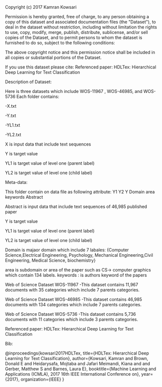 Copyright (c) 2017 Kamran Kowsari

Permission is hereby granted, free of charge, to any person obtaining a copy
of this dataset and associated documentation files (the "Dataset"), to deal
in the dataset without restriction, including without limitation the rights
to use, copy, modify, merge, publish, distribute, sublicense, and/or sell
copies of the Dataset, and to permit persons to whom the dataset is
furnished to do so, subject to the following conditions:

The above copyright notice and this permission notice shall be included in all
copies or substantial portions of the Dataset.

If you use this dataset please cite:
Referenced paper: HDLTex: Hierarchical Deep Learning for Text Classification


Description of Dataset: 

Here is three datasets which include WOS-11967 , WOS-46985, and WOS-5736
Each folder contains:

-X.txt 

-Y.txt

-YL1.txt

-YL2.txt


X is input data that include text sequences 

Y is target value 

YL1 is target value of level one (parent label)

YL2 is target value of level one (child label)

Meta-data:

This folder contain on data file as following attribute:
Y1	Y2	Y	Domain	area	keywords	Abstract

Abstract is input data that include text sequences of  46,985 published paper

Y is target value 

YL1 is target value of level one (parent label)

YL2 is target value of level one (child label)

Domain is majaor domain which include 7 labales: {Computer  Science,Electrical  Engineering,  Psychology,  Mechanical  Engineering,Civil  Engineering,  Medical  Science,  biochemistry}

area is subdomain or area of the paper such as CS-> computer graphics which contain 134 labels.
keywords : is authors keyword of the papers




Web of Science Dataset WOS-11967
-This dataset contains 11,967 documents with 35 categories which include 7 parents categories.


Web of Science Dataset WOS-46985
-This dataset contains 46,985 documents with 134 categories which include 7 parents categories.


Web of Science Dataset WOS-5736
-This dataset contains 5,736 documents with 11 categories which include 3 parents categories.





Referenced paper: HDLTex: Hierarchical Deep Learning for Text Classification

Bib:

@inproceedings{kowsari2017HDLTex,
  title={HDLTex: Hierarchical Deep Learning for Text Classification},
  author={Kowsari, Kamran and Brown, Donald E and Heidarysafa, Mojtaba and Jafari Meimandi, Kiana and and Gerber, Matthew S and Barnes, Laura E},
  booktitle={Machine Learning and Applications (ICMLA), 2017 16th IEEE International Conference on},
  year={2017},
  organization={IEEE}
}
